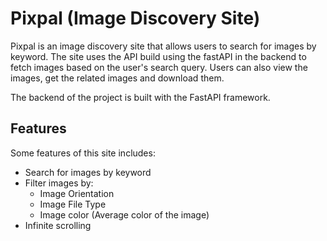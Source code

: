 # Pixpal (Image Discovery Site)

Pixpal is an image discovery site that allows users to search for images by keyword. The site uses the API build using the fastAPI in the backend to fetch images based on the user's search query. Users can also view the images, get the related images and download them.

The backend of the project is built with the FastAPI framework.

## Features
Some features of this site includes:

- Search for images by keyword
- Filter images by:
    - Image Orientation
    - Image File Type
    - Image color (Average color of the image)
- Infinite scrolling